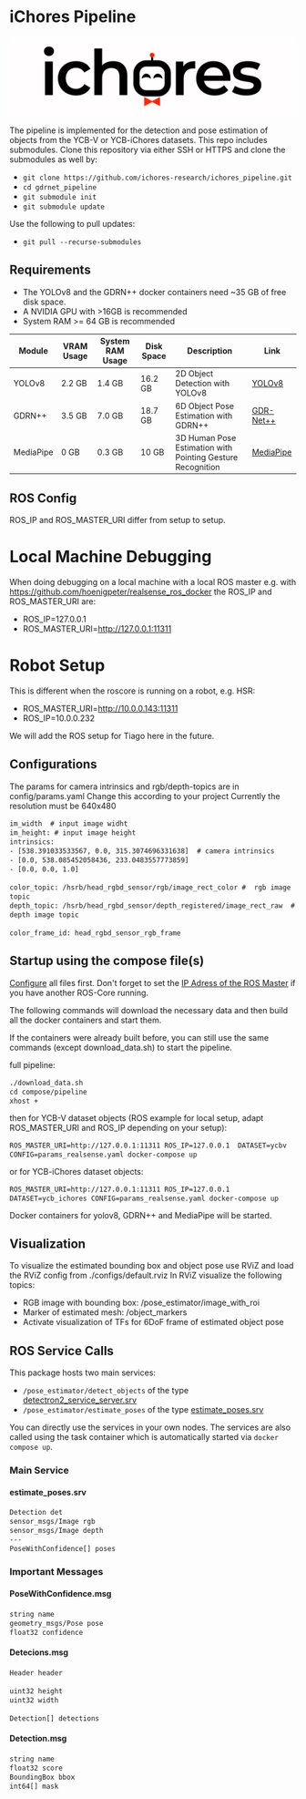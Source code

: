 # iChores Pipeline

![Logo](doc/logo.png)

The pipeline is implemented for the detection and pose estimation of objects from the YCB-V or YCB-iChores datasets.
This repo includes submodules.
Clone this repository via either SSH or HTTPS and clone the submodules as well by:
- `git clone https://github.com/ichores-research/ichores_pipeline.git`
- `cd gdrnet_pipeline`
- `git submodule init`
- `git submodule update`

Use the following to pull updates:
- `git pull --recurse-submodules`

## Requirements
- The YOLOv8 and the GDRN++ docker containers need ~35 GB of free disk space.
- A NVIDIA GPU with >16GB is recommended
- System RAM >= 64 GB is recommended

| Module                               | VRAM Usage | System RAM Usage | Disk Space | Description                                 | Link                                                                                   |
|--------------------------------------|------------|------------------|------------|---------------------------------------------|----------------------------------------------------------------------------------------|
| YOLOv8                               | 2.2 GB     | 1.4 GB           | 16.2 GB    | 2D Object Detection with YOLOv8             | [YOLOv8](https://github.com/hoenigpeter/yolov8_ros)                                    |
| GDRN++                               | 3.5 GB     | 7.0 GB           | 18.7 GB    | 6D Object Pose Estimation with GDRN++       | [GDR-Net++](https://github.com/hoenigpeter/gdrnpp_bop2022)                             |
| MediaPipe                            | 0 GB       | 0.3 GB           | 10 GB      | 3D Human Pose Estimation with Pointing Gesture Recognition | [MediaPipe](https://github.com/v4r-tuwien/pointing_gesture_recognition)                                |

## ROS Config
ROS_IP and ROS_MASTER_URI differ from setup to setup.
# Local Machine Debugging
When doing debugging on a local machine with a local ROS master e.g. with https://github.com/hoenigpeter/realsense_ros_docker the ROS_IP and ROS_MASTER_URI are:
- ROS_IP=127.0.0.1
- ROS_MASTER_URI=http://127.0.0.1:11311

# Robot Setup
This is different when the roscore is running on a robot, e.g. HSR:
- ROS_MASTER_URI=http://10.0.0.143:11311
- ROS_IP=10.0.0.232

We will add the ROS setup for Tiago here in the future.

## Configurations
The params for camera intrinsics and rgb/depth-topics are in config/params.yaml
Change this according to your project
Currently the resolution must be 640x480 
```
im_width  # input image widht
im_height: # input image height
intrinsics:
- [538.391033533567, 0.0, 315.3074696331638]  # camera intrinsics
- [0.0, 538.085452058436, 233.0483557773859]
- [0.0, 0.0, 1.0] 

color_topic: /hsrb/head_rgbd_sensor/rgb/image_rect_color #  rgb image topic
depth_topic: /hsrb/head_rgbd_sensor/depth_registered/image_rect_raw  # depth image topic

color_frame_id: head_rgbd_sensor_rgb_frame
```

## Startup using the compose file(s)
[Configure](#configurations) all files first. Don't forget to set the [IP Adress of the ROS Master](#ros-master) if you have another ROS-Core running.

The following commands will download the necessary data and then build all the docker containers and start them. 

If the containers were already built before, you can still use the same commands (except download_data.sh) to start the pipeline.

full pipeline:
```
./download_data.sh
cd compose/pipeline
xhost +
```
then for YCB-V dataset objects (ROS example for local setup, adapt ROS_MASTER_URI and ROS_IP depending on your setup):

```
ROS_MASTER_URI=http://127.0.0.1:11311 ROS_IP=127.0.0.1  DATASET=ycbv CONFIG=params_realsense.yaml docker-compose up
```
or for YCB-iChores dataset objects:

```
ROS_MASTER_URI=http://127.0.0.1:11311 ROS_IP=127.0.0.1  DATASET=ycb_ichores CONFIG=params_realsense.yaml docker-compose up
```
Docker containers for yolov8, GDRN++ and MediaPipe will be started.

## Visualization
To visualize the estimated bounding box and object pose use RViZ and load the RViZ config from ./configs/default.rviz
In RViZ visualize the following topics:
- RGB image with bounding box: /pose_estimator/image_with_roi
- Marker of estimated mesh: /object_markers
- Activate visualization of TFs for 6DoF frame of estimated object pose

## ROS Service Calls
This package hosts two main services:
- ```/pose_estimator/detect_objects``` of the type [detectron2_service_server.srv](https://github.com/v4r-tuwien/object_detector_msgs/blob/main/srv/detectron2_service_server.srv) 
- ```/pose_estimator/estimate_poses``` of the type [estimate_poses.srv](https://github.com/v4r-tuwien/object_detector_msgs/blob/main/srv/estimate_poses.srv)

You can directly use the services in your own nodes.
The services are also called using the task container which is automatically started via `docker compose up`.

### Main Service

#### estimate_poses.srv
```
Detection det
sensor_msgs/Image rgb
sensor_msgs/Image depth
---
PoseWithConfidence[] poses
```

### Important Messages
#### PoseWithConfidence.msg
```
string name
geometry_msgs/Pose pose
float32 confidence
```

#### Detecions.msg
```
Header header

uint32 height
uint32 width

Detection[] detections
```

#### Detection.msg
```
string name
float32 score
BoundingBox bbox
int64[] mask
```


